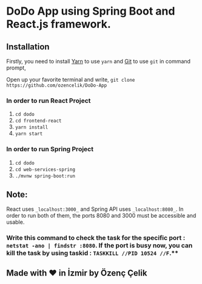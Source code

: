 # DoDo App using Spring Boot and React.js framework.

## Installation
Firstly, you need to install [Yarn](https://yarnpkg.com/lang/en/docs/install/) to use `yarn` and [Git](https://git-scm.com/downloads) to use `git` in command prompt,

Open up your favorite terminal and write,
`git clone https://github.com/ozencelik/DoDo-App`

### In order to run React Project
1. `cd dodo`
2. `cd frontend-react`
3. `yarn install`
4. `yarn start`

### In order to run Spring Project
1. `cd dodo`
2. `cd web-services-spring`
3. `./mvnw spring-boot:run`

## Note:
 React uses `_localhost:3000_` and Spring API uses `_localhost:8080_`. In order to run both of them, the ports 8080 and 3000 must be accessible and usable.
### Write this command to check the task for the specific port : `netstat -ano | findstr :8080`. If the port is busy now, you can kill the task by using taskid : `TASKKILL //PID 10524 //F`.**


## Made with ❤ in İzmir by Özenç Çelik